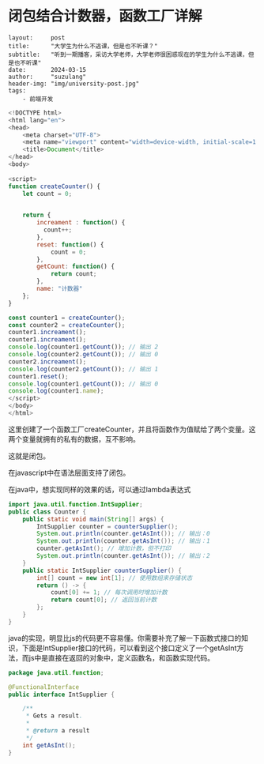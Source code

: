# 闭包结合计数器，函数工厂详解

```text
layout:     post
title:      "大学生为什么不逃课，但是也不听课？"
subtitle:   "听到一期播客，采访大学老师，大学老师很困惑现在的学生为什么不逃课，但是也不听课"
date:       2024-03-15
author:     "suzulang"
header-img: "img/university-post.jpg"
tags:
    - 前端开发
```



```javascript
<!DOCTYPE html>
<html lang="en">
<head>
    <meta charset="UTF-8">
    <meta name="viewport" content="width=device-width, initial-scale=1.0">
    <title>Document</title>
</head>
<body>
    
<script>
function createCounter() {
    let count = 0;
    

    return {
        increament : function() {
          count++;  
        },
        reset: function() {
            count = 0;
        },
        getCount: function() {
            return count;
        },
        name: "计数器"
    };
}

const counter1 = createCounter();
const counter2 = createCounter();
counter1.increament();
counter1.increament();
console.log(counter1.getCount()); // 输出 2
console.log(counter2.getCount()); // 输出 0
counter2.increament();
console.log(counter2.getCount()); // 输出 1
counter1.reset();
console.log(counter1.getCount()); // 输出 0
console.log(counter1.name);
</script>
</body>
</html>
```

这里创建了一个函数工厂createCounter，并且将函数作为值赋给了两个变量。这两个变量就拥有的私有的数据，互不影响。

这就是闭包。

在javascript中在语法层面支持了闭包。

在java中，想实现同样的效果的话，可以通过lambda表达式

```java
import java.util.function.IntSupplier;
public class Counter {
    public static void main(String[] args) {
        IntSupplier counter = counterSupplier();
        System.out.println(counter.getAsInt()); // 输出：0
        System.out.println(counter.getAsInt()); // 输出：1
        counter.getAsInt(); // 增加计数，但不打印
        System.out.println(counter.getAsInt()); // 输出：2
    }
    public static IntSupplier counterSupplier() {
        int[] count = new int[1]; // 使用数组来存储状态
        return () -> {
            count[0] += 1; // 每次调用时增加计数
            return count[0]; // 返回当前计数
        };
    }
}
```

java的实现，明显比js的代码更不容易懂。你需要补充了解一下函数式接口的知识，下面是IntSupplier接口的代码，可以看到这个接口定义了一个getAsInt方法，而js中是直接在返回的对象中，定义函数名，和函数实现代码。

```java
package java.util.function;

@FunctionalInterface
public interface IntSupplier {

    /**
     * Gets a result.
     *
     * @return a result
     */
    int getAsInt();
}

```





